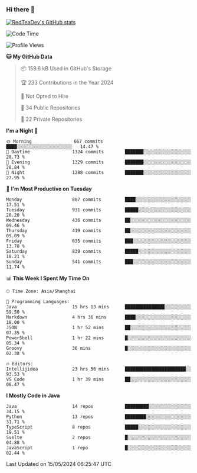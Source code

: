 ### Hi there 👋

<!--
**RedTeaDev/RedTeaDev** is a ✨ _special_ ✨ repository because its `README.md` (this file) appears on your GitHub profile.

Here are some ideas to get you started:

- 🔭 I’m currently working on ...
- 🌱 I’m currently learning ...
- 👯 I’m looking to collaborate on ...
- 🤔 I’m looking for help with ...
- 💬 Ask me about ...
- 📫 How to reach me: ...
- 😄 Pronouns: ...
- ⚡ Fun fact: ...
-->

<!--
[![wakatime](https://wakatime.com/badge/user/6b101ed0-04c0-4490-9283-eb61f2efff96.svg)](https://wakatime.com/@6b101ed0-04c0-4490-9283-eb61f2efff96)
!-->

[![RedTeaDev's GitHub stats](https://github-readme-stats.vercel.app/api?username=RedTeaDev)](https://github.com/anuraghazra/github-readme-stats)
<!--
[![willianrod's wakatime stats](https://github-readme-stats.vercel.app/api/wakatime?username=RedTeaDev)](https://github.com/anuraghazra/github-readme-stats)
!-->
<!--START_SECTION:waka-->
![Code Time](http://img.shields.io/badge/Code%20Time-2%2C253%20hrs%2019%20mins-blue)

![Profile Views](http://img.shields.io/badge/Profile%20Views-1-blue)

**🐱 My GitHub Data** 

> 📦 159.6 kB Used in GitHub's Storage 
 > 
> 🏆 233 Contributions in the Year 2024
 > 
> 🚫 Not Opted to Hire
 > 
> 📜 34 Public Repositories 
 > 
> 🔑 22 Private Repositories 
 > 
**I'm a Night 🦉** 

```text
🌞 Morning                667 commits         ████░░░░░░░░░░░░░░░░░░░░░   14.47 % 
🌆 Daytime                1324 commits        ███████░░░░░░░░░░░░░░░░░░   28.73 % 
🌃 Evening                1329 commits        ███████░░░░░░░░░░░░░░░░░░   28.84 % 
🌙 Night                  1288 commits        ███████░░░░░░░░░░░░░░░░░░   27.95 % 
```
📅 **I'm Most Productive on Tuesday** 

```text
Monday                   807 commits         ████░░░░░░░░░░░░░░░░░░░░░   17.51 % 
Tuesday                  931 commits         █████░░░░░░░░░░░░░░░░░░░░   20.20 % 
Wednesday                436 commits         ██░░░░░░░░░░░░░░░░░░░░░░░   09.46 % 
Thursday                 419 commits         ██░░░░░░░░░░░░░░░░░░░░░░░   09.09 % 
Friday                   635 commits         ███░░░░░░░░░░░░░░░░░░░░░░   13.78 % 
Saturday                 839 commits         █████░░░░░░░░░░░░░░░░░░░░   18.21 % 
Sunday                   541 commits         ███░░░░░░░░░░░░░░░░░░░░░░   11.74 % 
```


📊 **This Week I Spent My Time On** 

```text
🕑︎ Time Zone: Asia/Shanghai

💬 Programming Languages: 
Java                     15 hrs 13 mins      ███████████████░░░░░░░░░░   59.50 % 
Markdown                 4 hrs 36 mins       ████░░░░░░░░░░░░░░░░░░░░░   18.00 % 
JSON                     1 hr 52 mins        ██░░░░░░░░░░░░░░░░░░░░░░░   07.35 % 
PowerShell               1 hr 22 mins        █░░░░░░░░░░░░░░░░░░░░░░░░   05.34 % 
Groovy                   36 mins             █░░░░░░░░░░░░░░░░░░░░░░░░   02.38 % 

🔥 Editors: 
Intellijidea             23 hrs 56 mins      ███████████████████████░░   93.53 % 
VS Code                  1 hr 39 mins        ██░░░░░░░░░░░░░░░░░░░░░░░   06.47 % 
```

**I Mostly Code in Java** 

```text
Java                     14 repos            █████████░░░░░░░░░░░░░░░░   34.15 % 
Python                   13 repos            ████████░░░░░░░░░░░░░░░░░   31.71 % 
TypeScript               8 repos             █████░░░░░░░░░░░░░░░░░░░░   19.51 % 
Svelte                   2 repos             █░░░░░░░░░░░░░░░░░░░░░░░░   04.88 % 
JavaScript               1 repo              █░░░░░░░░░░░░░░░░░░░░░░░░   02.44 % 
```




 Last Updated on 15/05/2024 06:25:47 UTC
<!--END_SECTION:waka-->


